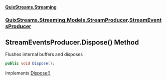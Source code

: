 #### [QuixStreams.Streaming](index.md 'index')
### [QuixStreams.Streaming.Models.StreamProducer](QuixStreams.Streaming.Models.StreamProducer.md 'QuixStreams.Streaming.Models.StreamProducer').[StreamEventsProducer](StreamEventsProducer.md 'QuixStreams.Streaming.Models.StreamProducer.StreamEventsProducer')

## StreamEventsProducer.Dispose() Method

Flushes internal buffers and disposes

```csharp
public void Dispose();
```

Implements [Dispose()](https://docs.microsoft.com/en-us/dotnet/api/System.IDisposable.Dispose 'System.IDisposable.Dispose')